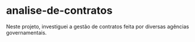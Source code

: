 # analise-de-contratos
Neste projeto, investiguei a gestão de contratos feita por diversas agências governamentais.

